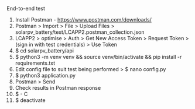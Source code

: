 End-to-end test

1. Install Postman - https://www.postman.com/downloads/
2. Postman > Import > File > Upload Files > solarpv_battery/test/LCAPP2.postman_collection.json
3. LCAPP2 > optimise > Auth > Get New Access Token > Request Token > (sign in with test credentials) > Use Token
4. $ cd solarpv_battery/api
5. $ python3 -m venv venv && source venv/bin/activate && pip install -r requirements.txt
6. Edit config file to suit test being performed > $ nano config.py
7. $ python3 application.py
8. Postman > Send
9. Check results in Postman response
10. $ <CTRL> - C
11. $ deactivate